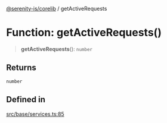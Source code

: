 [@serenity-is/corelib](../README.md) / getActiveRequests

# Function: getActiveRequests()

> **getActiveRequests**(): `number`

## Returns

`number`

## Defined in

[src/base/services.ts:85](https://github.com/serenity-is/serenity/blob/master/packages/corelib/src/base/services.ts#L85)

